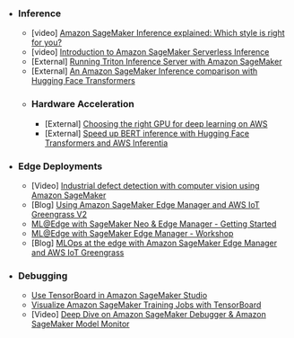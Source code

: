 - ### Inference
  - [video] [Amazon SageMaker Inference explained: Which style is right for you?](https://www.youtube.com/watch?v=bRUNpuRGeZc)
  - [video] [Introduction to Amazon SageMaker Serverless Inference](https://www.youtube.com/watch?v=xIp2305saII)
  - [External] [Running Triton Inference Server with Amazon SageMaker](https://www.coursera.org/lecture/machine-learning-aws-nvidia/running-triton-inference-server-with-amazon-sagemaker-HwIki)
  - [External] [An Amazon SageMaker Inference comparison with Hugging Face Transformers](https://www.philschmid.de/sagemaker-inference-comparison)
  - ### Hardware Acceleration
    - [External] [Choosing the right GPU for deep learning on AWS](https://towardsdatascience.com/choosing-the-right-gpu-for-deep-learning-on-aws-d69c157d8c86)
    - [External] [Speed up BERT inference with Hugging Face Transformers and AWS Inferentia](https://www.philschmid.de/huggingface-bert-aws-inferentia)

- ### Edge Deployments
  - [Video] [Industrial defect detection with computer vision using Amazon SageMaker ](https://www.youtube.com/watch?v=v6OHL3LTjkA)
  - [Blog] [Using Amazon SageMaker Edge Manager and AWS IoT Greengrass V2](https://aws.amazon.com/blogs/machine-learning/build-machine-learning-at-the-edge-applications-using-amazon-sagemaker-edge-manager-and-aws-iot-greengrass-v2/)
  - [ML@Edge with SageMaker Neo & Edge Manager - Getting Started](https://github.com/aws-samples/ml-edge-getting-started)
  - [ML@Edge with SageMaker Edge Manager - Workshop](https://github.com/aws-samples/amazon-sagemaker-edge-manager-workshop)
  - [Blog] [MLOps at the edge with Amazon SageMaker Edge Manager and AWS IoT Greengrass](https://aws.amazon.com/blogs/machine-learning/mlops-at-the-edge-with-amazon-sagemaker-edge-manager-and-aws-iot-greengrass/)
- ### Debugging
  - [Use TensorBoard in Amazon SageMaker Studio](https://docs.aws.amazon.com/sagemaker/latest/dg/studio-tensorboard.html)
  - [Visualize Amazon SageMaker Training Jobs with TensorBoard](https://sagemaker-examples.readthedocs.io/en/latest/sagemaker-python-sdk/tensorboard_keras/tensorboard_keras.html)
  - [Video] [Deep Dive on Amazon SageMaker Debugger & Amazon SageMaker Model Monitor](https://www.youtube.com/watch?v=0zqoeZxakOI)
